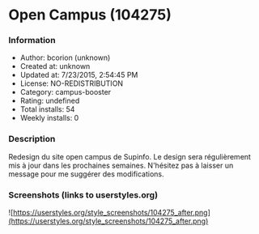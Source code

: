 # Open Campus (104275)

### Information
- Author: bcorion (unknown)
- Created at: unknown
- Updated at: 7/23/2015, 2:54:45 PM
- License: NO-REDISTRIBUTION
- Category: campus-booster
- Rating: undefined
- Total installs: 54
- Weekly installs: 0


### Description
Redesign du site open campus de Supinfo.
Le design sera régulièrement mis à jour dans les prochaines semaines.
N'hésitez pas à laisser un message pour me suggérer des modifications.


### Screenshots (links to userstyles.org)
![https://userstyles.org/style_screenshots/104275_after.png](https://userstyles.org/style_screenshots/104275_after.png)


